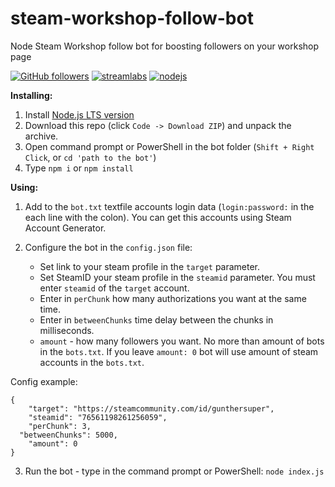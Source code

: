 # steam-workshop-follow-bot
Node Steam Workshop follow bot for boosting followers on your workshop page

[![GitHub followers](https://img.shields.io/github/followers/Dasrg?label=Follow&style=social)](https://github.com/Dasrg)
[![streamlabs](https://img.shields.io/badge/Donate-%241-red)](https://streamlabs.com/das-Dme6dF/tip)
[![nodejs](https://img.shields.io/badge/node.js-v12-brightgreen)](https://nodejs.org/)

<b>Installing:</b>
1. Install <a href="https://nodejs.org/">Node.js LTS version</a>
2. Download this repo (click `Code -> Download ZIP`) and unpack the archive.
3. Open command prompt or PowerShell in the bot folder (`Shift + Right Click`, or `cd 'path to the bot'`)
4. Type `npm i` or `npm install`

<b>Using:</b>
1. Add to the `bot.txt` textfile accounts login data (`login:password:` in the each line with the colon). You can get this accounts using Steam Account Generator.
2. Configure the bot in the `config.json` file:

   - Set link to your steam profile in the `target` parameter.
   - Set SteamID your steam profile in the `steamid` parameter. You must enter `steamid` of the `target` account.
   - Enter in `perChunk` how many authorizations you want at the same time.
   - Enter in `betweenChunks` time delay between the chunks in milliseconds.
   - `amount` - how many followers you want. No more than amount of bots in the `bots.txt`. If you leave `amount: 0` bot will use amount of steam accounts in the `bots.txt`.

Config example:
```
{
	"target": "https://steamcommunity.com/id/gunthersuper",
	"steamid": "76561198261256059",
	"perChunk": 3,
  "betweenChunks": 5000,
	"amount": 0
}

```

3. Run the bot - type in the command prompt or PowerShell: `node index.js`
